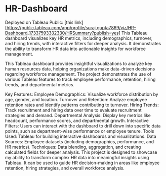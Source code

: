# HR-Dashboard
Deployed on Tableau Public: [this link][https://public.tableau.com/app/profile/suraj.gupta7889/viz/HR-Dashboard_17337593332330/HRSummary?publish=yes]
This Tableau dashboard visualizes key HR metrics, including demographics, turnover, and hiring trends, with interactive filters for deeper analysis. It demonstrates the ability to transform HR data into actionable insights for workforce management.

This Tableau dashboard provides insightful visualizations to analyze key human resources data, helping organizations make data-driven decisions regarding workforce management. The project demonstrates the use of various Tableau features to track employee performance, retention, hiring trends, and departmental metrics.

Key Features:
Employee Demographics: Visualize workforce distribution by age, gender, and location.
Turnover and Retention: Analyze employee retention rates and identify patterns contributing to turnover.
Hiring Trends: Track recruitment and hiring data over time to evaluate recruitment strategies and demand.
Departmental Analysis: Display key metrics like headcount, performance scores, and departmental growth.
Interactive Filters: Users can interact with the dashboard to drill down into specific data points, such as department-wise performance or employee tenure.
Tools Used:
Tableau for building interactive dashboards and visualizations.
Data Sources: Employee datasets (including demographics, performance, and HR metrics).
Techniques: Data blending, aggregation, and creating calculated fields for deeper analysis.
This project is designed to showcase my ability to transform complex HR data into meaningful insights using Tableau. It can be used to guide HR decision-making in areas like employee retention, hiring strategies, and overall workforce analysis.
